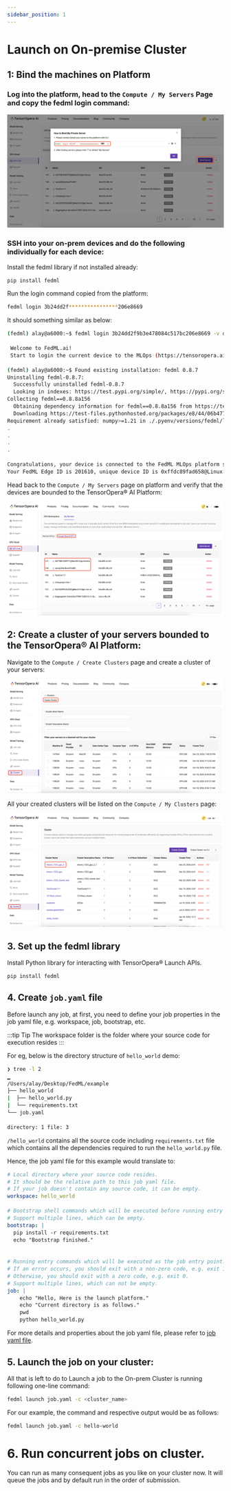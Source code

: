 ```yaml
---
sidebar_position: 1
---
```


# Launch on On-premise Cluster

## 1: Bind the machines on Platform

### Log into the platform, head to the `Compute / My Servers` Page and copy the fedml login command:

![OnPremDevices.jpg](static/image/bind_my_servers.png)
 

### SSH into your on-prem devices and do the following individually for each device:

Install the fedml library if not installed already:

```bash
pip install fedml
```

Run the login command copied from the platform:

```bash
fedml login 3b24dd2f****************206e8669
```

It should something similar as below: 

```bash
(fedml) alay@a6000:~$ fedml login 3b24dd2f9b3e478084c517bc206e8669 -v dev

 Welcome to FedML.ai!
 Start to login the current device to the MLOps (https://tensoropera.ai)...

(fedml) alay@a6000:~$ Found existing installation: fedml 0.8.7
Uninstalling fedml-0.8.7:
  Successfully uninstalled fedml-0.8.7
  Looking in indexes: https://test.pypi.org/simple/, https://pypi.org/simple
Collecting fedml==0.8.8a156
  Obtaining dependency information for fedml==0.8.8a156 from https://test-files.pythonhosted.org/packages/e8/44/06b4773fe095760c8dd4933c2f75ee7ea9594938038fb8293afa22028906/fedml-0.8.8a156-py2.py3-none-any.whl.metadata
  Downloading https://test-files.pythonhosted.org/packages/e8/44/06b4773fe095760c8dd4933c2f75ee7ea9594938038fb8293afa22028906/fedml-0.8.8a156-py2.py3-none-any.whl.metadata (4.8 kB)
Requirement already satisfied: numpy>=1.21 in ./.pyenv/versions/fedml/lib/python3.10/site-packages (from fedml==0.8.8a156
.
.
.
.

Congratulations, your device is connected to the FedML MLOps platform successfully!
Your FedML Edge ID is 201610, unique device ID is 0xffdc89fad658@Linux.Edge.Device
```

Head back to the `Compute / My Servers` page on platform and verify that the devices are bounded to the TensorOpera® AI Platform:

![OnPremDevicesBind.png](static/image/binded_servers.png)


## 2: Create a cluster of your servers bounded to the TensorOpera® AI Platform:

Navigate to the `Compute / Create Clusters` page and create a cluster of your servers:

![OnPremCluster.png](static/image/create_cluster.png)

All your created clusters will be listed on the `Compute / My Clusters` page:

![OnPremClusterList.png](static/image/my_clusters.png)


## 3. Set up the fedml library
Install Python library for interacting with TensorOpera® Launch APIs.

```bash
pip install fedml
```


## 4. Create `job.yaml` file

Before launch any job, at first, you need to define your job properties in the job yaml file, e.g. workspace, job, bootstrap, etc.

:::tip Tip
The workspace folder is the folder where your source code for execution resides
:::

For eg, below is the directory structure of `hello_world` demo:

```bash
❯ tree -l 2
▁
/Users/alay/Desktop/FedML/example
├── hello_world
|  ├── hello_world.py
|  └── requirements.txt
└── job.yaml

directory: 1 file: 3
```

`/hello_world` contains all the source code including `requirements.txt` file which contains all the dependencies required to run the `hello_world.py` file.

Hence, the job yaml file for this example would translate to:

```yaml title="job.yaml"
# Local directory where your source code resides.
# It should be the relative path to this job yaml file.
# If your job doesn't contain any source code, it can be empty.
workspace: hello_world

# Bootstrap shell commands which will be executed before running entry commands.
# Support multiple lines, which can be empty.
bootstrap: |
  pip install -r requirements.txt
  echo "Bootstrap finished."


# Running entry commands which will be executed as the job entry point.
# If an error occurs, you should exit with a non-zero code, e.g. exit 1.
# Otherwise, you should exit with a zero code, e.g. exit 0.
# Support multiple lines, which can not be empty.
job: |
    echo "Hello, Here is the launch platform."
    echo "Current directory is as follows."
    pwd
    python hello_world.py  
```

For more details and properties about the job yaml file, please refer to [job yaml file](../yaml).


## 5. Launch the job on your cluster:

All that is left to do to Launch a job to the On-prem Cluster is running following one-line command:

```bash
fedml launch job.yaml -c <cluster_name>
```

For our example, the command and respective output would be as follows:

```bash
fedml launch job.yaml -c hello-world
```


# 6. Run concurrent jobs on cluster.
You can run as many consequent jobs as you like on your cluster now. It will queue the jobs and by default run in the order of submission.












